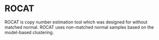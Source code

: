 # ROCAT

ROCAT is copy number estimation tool which was designed for without matched normal.
ROCAT uses non-matched normal samples based on the model-based clustering.
